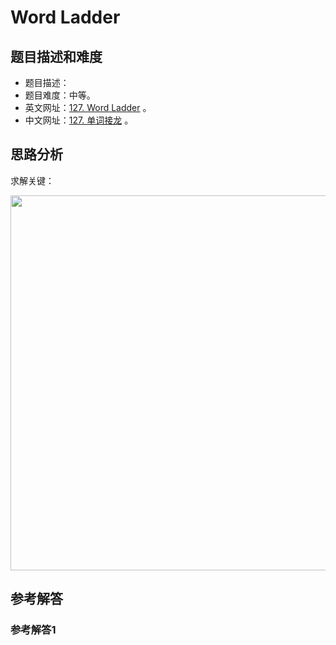 # Word Ladder

## 题目描述和难度
+ 题目描述：
+ 题目难度：中等。
+ 英文网址：[127. Word Ladder](https://leetcode.com/problems/word-ladder/description/)  。
+ 中文网址：[127. 单词接龙](https://leetcode-cn.com/problems/word-ladder/description/)  。
## 思路分析
求解关键：

<img src="https://liweiwei1419.github.io/images/leetcode-solution/" width="600">

## 参考解答
### 参考解答1

```java

```